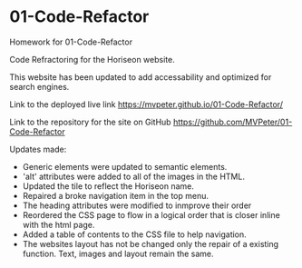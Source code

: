 # 01-Code-Refactor
Homework for 01-Code-Refactor


Code Refractoring for the Horiseon website.

This website has been updated to add accessability and optimized for search engines.

Link to the deployed live link https://mvpeter.github.io/01-Code-Refactor/

Link to the repository for the site on GitHub https://github.com/MVPeter/01-Code-Refactor

Updates made:

-   Generic elements were updated to semantic elements.
-   'alt' attributes were added to all of the images in the HTML.
-   Updated the tile to reflect the Horiseon name.
-   Repaired a broke navigation item in the top menu.
-   The heading attributes were modified to inmprove their order
-   Reordered the CSS page to flow in a logical order that is closer inline with the html page.
-   Added a table of contents to the CSS file to help navigation.
-   The websites layout has not be changed only the repair of a existing function.  Text, images and layout remain the same.